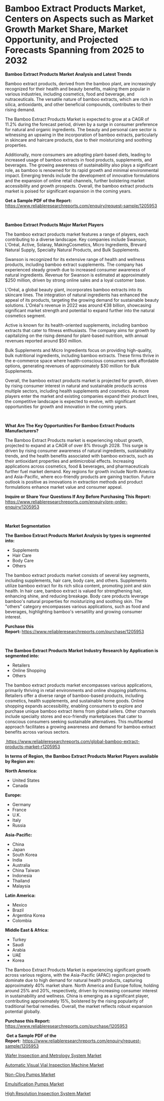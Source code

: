 <p><h1>Bamboo Extract Products Market, Centers on Aspects such as Market Growth Market Share, Market Opportunity, and Projected Forecasts Spanning from 2025 to 2032</h1></p><p><strong>Bamboo Extract Products Market Analysis and Latest Trends</strong></p>
<p><p>Bamboo extract products, derived from the bamboo plant, are increasingly recognized for their health and beauty benefits, making them popular in various industries, including cosmetics, food and beverage, and nutraceuticals. The versatile nature of bamboo extracts, which are rich in silica, antioxidants, and other beneficial compounds, contributes to their rising demand. </p><p>The Bamboo Extract Products Market is expected to grow at a CAGR of 11.2% during the forecast period, driven by a surge in consumer preference for natural and organic ingredients. The beauty and personal care sector is witnessing an upswing in the incorporation of bamboo extracts, particularly in skincare and haircare products, due to their moisturizing and soothing properties. </p><p>Additionally, more consumers are adopting plant-based diets, leading to increased usage of bamboo extracts in food products, supplements, and beverages. The growing awareness of sustainability also plays a significant role, as bamboo is renowned for its rapid growth and minimal environmental impact. Emerging trends include the development of innovative formulations and the expansion of online retail channels, further bolstering market accessibility and growth prospects. Overall, the bamboo extract products market is poised for significant expansion in the coming years.</p></p>
<p><strong>Get a Sample PDF of the Report:&nbsp;</strong> <a href="https://www.reliableresearchreports.com/enquiry/request-sample/1205953?utm_campaign=31&utm_medium=2&utm_source=Github&utm_content=ia&utm_term=28022025&utm_id=bamboo-extract-products">https://www.reliableresearchreports.com/enquiry/request-sample/1205953</a></p>
<p>&nbsp;</p>
<p><strong>Bamboo Extract Products Major Market Players</strong></p>
<p><p>The bamboo extract products market features a range of players, each contributing to a diverse landscape. Key companies include Swanson, L'Oréal, Active, Solaray, MakingCosmetics, Micro Ingredients, Brevard Natural Supply, Specialty Natural Products, and Bulk Supplements.</p><p>Swanson is recognized for its extensive range of health and wellness products, including bamboo extract supplements. The company has experienced steady growth due to increased consumer awareness of natural ingredients. Revenue for Swanson is estimated at approximately $250 million, driven by strong online sales and a loyal customer base.</p><p>L'Oréal, a global beauty giant, incorporates bamboo extracts into its skincare lines. The integration of natural ingredients has enhanced the appeal of its products, targeting the growing demand for sustainable beauty solutions. L'Oréal's revenue in 2022 was around €38 billion, showcasing significant market strength and potential to expand further into the natural cosmetics segment.</p><p>Active is known for its health-oriented supplements, including bamboo extracts that cater to fitness enthusiasts. The company aims for growth by capitalizing on the rising demand for plant-based nutrition, with annual revenues reported around $50 million.</p><p>Bulk Supplements and Micro Ingredients focus on providing high-quality, bulk nutritional ingredients, including bamboo extracts. These firms thrive in the e-commerce space where health-conscious consumers seek affordable options, generating revenues of approximately $30 million for Bulk Supplements.</p><p>Overall, the bamboo extract products market is projected for growth, driven by rising consumer interest in natural and sustainable products across multiple sectors, including health supplements and cosmetics. As more players enter the market and existing companies expand their product lines, the competitive landscape is expected to evolve, with significant opportunities for growth and innovation in the coming years.</p></p>
<p>&nbsp;</p>
<p><strong>What Are The Key Opportunities For Bamboo Extract Products Manufacturers?</strong></p>
<p><p>The Bamboo Extract Products market is experiencing robust growth, projected to expand at a CAGR of over 8% through 2028. This surge is driven by rising consumer awareness of natural ingredients, sustainability trends, and the health benefits associated with bamboo extracts, such as their antioxidant properties and antimicrobial effects. Increasing applications across cosmetics, food & beverages, and pharmaceuticals further fuel market demand. Key regions for growth include North America and Asia-Pacific, where eco-friendly products are gaining traction. Future outlook is positive as innovations in extraction methods and product formulations enhance market value and consumer appeal.</p></p>
<p><strong>Inquire or Share Your Questions If Any Before Purchasing This Report:</strong> <a href="https://www.reliableresearchreports.com/enquiry/pre-order-enquiry/1205953?utm_campaign=31&utm_medium=2&utm_source=Github&utm_content=ia&utm_term=28022025&utm_id=bamboo-extract-products">https://www.reliableresearchreports.com/enquiry/pre-order-enquiry/1205953</a></p>
<p>&nbsp;</p>
<p><strong>Market Segmentation</strong></p>
<p><strong>The Bamboo Extract Products Market Analysis by types is segmented into:</strong></p>
<p><ul><li>Supplements</li><li>Hair Care</li><li>Body Care</li><li>Others</li></ul></p>
<p><p>The bamboo extract products market consists of several key segments, including supplements, hair care, body care, and others. Supplements utilize bamboo extract for its rich silica content, promoting joint and skin health. In hair care, bamboo extract is valued for strengthening hair, enhancing shine, and reducing breakage. Body care products leverage bamboo's natural properties for moisturizing and soothing skin. The "others" category encompasses various applications, such as food and beverages, highlighting bamboo's versatility and growing consumer interest.</p></p>
<p><strong>Purchase this Report:&nbsp;</strong><a href="https://www.reliableresearchreports.com/purchase/1205953?utm_campaign=31&utm_medium=2&utm_source=Github&utm_content=ia&utm_term=28022025&utm_id=bamboo-extract-products">https://www.reliableresearchreports.com/purchase/1205953</a></p>
<p>&nbsp;</p>
<p><strong>The Bamboo Extract Products Market Industry Research by Application is segmented into:</strong></p>
<p><ul><li>Retailers</li><li>Online Shopping</li><li>Others</li></ul></p>
<p><p>The bamboo extract products market encompasses various applications, primarily thriving in retail environments and online shopping platforms. Retailers offer a diverse range of bamboo-based products, including cosmetics, health supplements, and sustainable home goods. Online shopping expands accessibility, enabling consumers to explore and purchase unique bamboo extract items from global sellers. Other channels include specialty stores and eco-friendly marketplaces that cater to conscious consumers seeking sustainable alternatives. This multifaceted approach facilitates a growing awareness and demand for bamboo extract benefits across various sectors.</p></p>
<p><a href="https://www.reliableresearchreports.com/global-bamboo-extract-products-market-r1205953?utm_campaign=31&utm_medium=2&utm_source=Github&utm_content=ia&utm_term=28022025&utm_id=bamboo-extract-products">&nbsp;https://www.reliableresearchreports.com/global-bamboo-extract-products-market-r1205953</a></p>
<p><strong>In terms of Region, the Bamboo Extract Products Market Players available by Region are:</strong></p>
<p>
    <p> <strong> North America: </strong>
        <ul>
            <li>United States</li>
            <li>Canada</li>
        </ul>
        </p> 
    <p> <strong> Europe: </strong>
        <ul>
            <li>Germany</li>
            <li>France</li>
            <li>U.K.</li>
            <li>Italy</li>
            <li>Russia</li>
        </ul>
        </p> 
    <p> <strong> Asia-Pacific: </strong>
        <ul>
            <li>China</li>
            <li>Japan</li>
            <li>South Korea</li>
            <li>India</li>
            <li>Australia</li>
            <li>China Taiwan</li>
            <li>Indonesia</li>
            <li>Thailand</li>
            <li>Malaysia</li>
        </ul>
        </p> 
    <p> <strong> Latin America: </strong>
        <ul>
            <li>Mexico</li>
            <li>Brazil</li>
            <li>Argentina Korea</li>
            <li>Colombia</li>
        </ul>
        </p> 
    <p> <strong> Middle East & Africa: </strong>
        <ul>
            <li>Turkey</li>
            <li>Saudi</li>
            <li>Arabia</li>
            <li>UAE</li>
            <li>Korea</li>
        </ul>
    </p>
    </p>
<p><p>The Bamboo Extract Products Market is experiencing significant growth across various regions, with the Asia-Pacific (APAC) region projected to dominate due to high demand for natural health products, capturing approximately 40% market share. North America and Europe follow, holding around 25% and 20%, respectively, driven by increasing consumer interest in sustainability and wellness. China is emerging as a significant player, contributing approximately 15%, bolstered by the rising popularity of traditional herbal remedies. Overall, the market reflects robust expansion potential globally.</p></p>
<p><strong>Purchase this Report: </strong><a href="https://www.reliableresearchreports.com/purchase/1205953?utm_campaign=31&utm_medium=2&utm_source=Github&utm_content=ia&utm_term=28022025&utm_id=bamboo-extract-products">https://www.reliableresearchreports.com/purchase/1205953</a></p>
<p>&nbsp;<strong>Get a Sample PDF of the Report:&nbsp;&nbsp;</strong><a href="https://www.reliableresearchreports.com/enquiry/request-sample/1205953?utm_campaign=31&utm_medium=2&utm_source=Github&utm_content=ia&utm_term=28022025&utm_id=bamboo-extract-products">https://www.reliableresearchreports.com/enquiry/request-sample/1205953</a></p>
<p><strong></strong></p>
<p><p><a href="https://github.com/rembaentin6f/Market-Research-Report-List-1/blob/main/wafer-inspection-and-metrology-system-market.md?utm_campaign=31&utm_medium=2&utm_source=Github&utm_content=ia&utm_term=28022025&utm_id=bamboo-extract-products">Wafer Inspection and Metrology System Market</a></p><p><a href="https://github.com/dukawashviro/Market-Research-Report-List-1/blob/main/automatic-visual-vial-inspection-machine-market.md?utm_campaign=31&utm_medium=2&utm_source=Github&utm_content=ia&utm_term=28022025&utm_id=bamboo-extract-products">Automatic Visual Vial Inspection Machine Market</a></p><p><a href="https://github.com/sofayahoo2023/Market-Research-Report-List-7/blob/main/non-clog-pumps-market.md?utm_campaign=31&utm_medium=2&utm_source=Github&utm_content=ia&utm_term=28022025&utm_id=bamboo-extract-products">Non-Clog Pumps Market</a></p><p><a href="https://github.com/sledzpoeta5o/Market-Research-Report-List-1/blob/main/emulsification-pumps-market.md?utm_campaign=31&utm_medium=2&utm_source=Github&utm_content=ia&utm_term=28022025&utm_id=bamboo-extract-products">Emulsification Pumps Market</a></p><p><a href="https://github.com/lydiadrauth5/Market-Research-Report-List-1/blob/main/high-resolution-inspection-system-market.md?utm_campaign=31&utm_medium=2&utm_source=Github&utm_content=ia&utm_term=28022025&utm_id=bamboo-extract-products">High Resolution Inspection System Market</a></p></p>